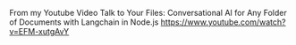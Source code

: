 From my Youtube Video
Talk to Your Files: Conversational AI for Any Folder of Documents with Langchain in Node.js
https://www.youtube.com/watch?v=EFM-xutgAvY
